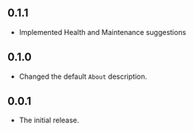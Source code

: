 ## 0.1.1

* Implemented Health and Maintenance suggestions

## 0.1.0

* Changed the default `About` description.

## 0.0.1

* The initial release.
